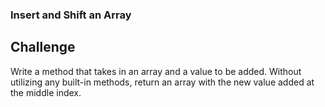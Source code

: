 ### Insert and Shift an Array

## Challenge

Write a method that takes in an array and a value to be added. Without utilizing any built-in methods, return an array with the new value added at the middle index.

